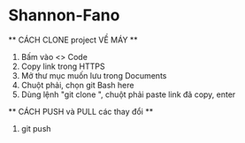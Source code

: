 # Shannon-Fano

** CÁCH CLONE project VỀ MÁY **
1. Bấm vào <> Code
2. Copy link trong HTTPS
3. Mở thư mục muốn lưu trong Documents
4. Chuột phải, chọn git Bash here
5. Dùng lệnh "git clone ", chuột phải paste link đã copy, enter

** CÁCH PUSH và PULL các thay đổi **
1. git push 